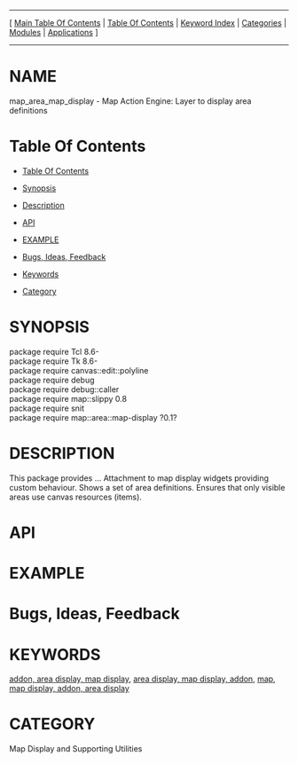 
[//000000001]: # (map\_area\_map\_display \- Map display support)
[//000000002]: # (Generated from file 'area\-map\-display\.man' by tcllib/doctools with format 'markdown')
[//000000003]: # (map\_area\_map\_display\(n\) 0\.1 tklib "Map display support")

<hr> [ <a href="../../../../toc.md">Main Table Of Contents</a> &#124; <a
href="../../../toc.md">Table Of Contents</a> &#124; <a
href="../../../../index.md">Keyword Index</a> &#124; <a
href="../../../../toc0.md">Categories</a> &#124; <a
href="../../../../toc1.md">Modules</a> &#124; <a
href="../../../../toc2.md">Applications</a> ] <hr>

# NAME

map\_area\_map\_display \- Map Action Engine: Layer to display area definitions

# <a name='toc'></a>Table Of Contents

  - [Table Of Contents](#toc)

  - [Synopsis](#synopsis)

  - [Description](#section1)

  - [API](#section2)

  - [EXAMPLE](#section3)

  - [Bugs, Ideas, Feedback](#section4)

  - [Keywords](#keywords)

  - [Category](#category)

# <a name='synopsis'></a>SYNOPSIS

package require Tcl 8\.6\-  
package require Tk 8\.6\-  
package require canvas::edit::polyline  
package require debug  
package require debug::caller  
package require map::slippy 0\.8  
package require snit  
package require map::area::map\-display ?0\.1?  

# <a name='description'></a>DESCRIPTION

This package provides \.\.\. Attachment to map display widgets providing custom
behaviour\. Shows a set of area definitions\. Ensures that only visible areas use
canvas resources \(items\)\.

# <a name='section2'></a>API

# <a name='section3'></a>EXAMPLE

# <a name='section4'></a>Bugs, Ideas, Feedback

# <a name='keywords'></a>KEYWORDS

[addon, area display, map
display](\.\./\.\./\.\./\.\./index\.md\#addon\_area\_display\_map\_display), [area
display, map display,
addon](\.\./\.\./\.\./\.\./index\.md\#area\_display\_map\_display\_addon),
[map](\.\./\.\./\.\./\.\./index\.md\#map), [map display, addon, area
display](\.\./\.\./\.\./\.\./index\.md\#map\_display\_addon\_area\_display)

# <a name='category'></a>CATEGORY

Map Display and Supporting Utilities

